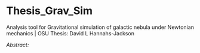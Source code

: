 # Thesis_Grav_Sim
Analysis tool for Gravitational simulation of galactic nebula under Newtonian mechanics | OSU Thesis: David L Hannahs-Jackson

*Abstract:*
